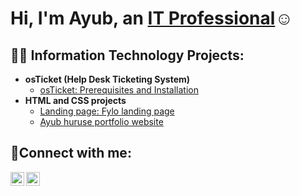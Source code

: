 <h1>Hi, I'm Ayub, an <a href="https://www.linkedin.com/in/ayub-huruse-725b75214/">IT Professional</a>☺</h1>

<h2>👨‍💻 Information Technology Projects:</h2>

- <b>osTicket (Help Desk Ticketing System)</b>
  - [osTicket: Prerequisites and Installation](https://github.com/ayubhuruse1/osTicket---Prerequisites-and-Installation)
- <b> HTML and CSS projects</b>
  - [Landing page: Fylo landing page](https://github.com/ayubhuruse1/Fylo-landing-page)
  - [Ayub huruse portfolio website](https://github.com/ayubhuruse1/huruse-portfolio)


<h2>🤳Connect with me:</h2>

[<img align="left" alt="Josh | LinkedIn" width="22px" src="https://cdn.jsdelivr.net/npm/simple-icons@v3/icons/linkedin.svg" />][linkedin]
[<img align="left" alt="Josh | Instagram" width="22px" src="https://cdn.jsdelivr.net/npm/simple-icons@v3/icons/instagram.svg" />][instagram]


[instagram]: https://www.instagram.com/ayo_capalot21
[linkedin]: https://linkedin.com/in/Ayub-huruse
